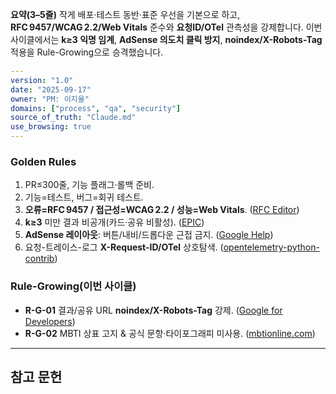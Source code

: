 **요약(3–5줄)**
작게 배포·테스트 동반·표준 우선을 기본으로 하고, **RFC 9457/WCAG 2.2/Web Vitals** 준수와 **요청ID/OTel** 관측성을 강제합니다. 이번 사이클에서는 **k≥3 익명 임계**, **AdSense 의도치 클릭 방지**, **noindex/X-Robots-Tag** 적용을 Rule-Growing으로 승격했습니다.

```yaml
---
version: "1.0"
date: "2025-09-17"
owner: "PM: 이지율"
domains: ["process", "qa", "security"]
source_of_truth: "Claude.md"
use_browsing: true
---
```

### Golden Rules

1. PR≤300줄, 기능 플래그·롤백 준비.
2. 기능=테스트, 버그=회귀 테스트.
3. **오류=RFC 9457 / 접근성=WCAG 2.2 / 성능=Web Vitals**. ([RFC Editor][1])
4. **k≥3** 미만 결과 비공개(카드·공유 비활성). ([EPIC][2])
5. **AdSense 레이아웃**: 버튼/내비/드롭다운 근접 금지. ([Google Help][3])
6. 요청-트레이스-로그 **X-Request-ID/OTel** 상호탐색. ([opentelemetry-python-contrib][4])

### Rule-Growing(이번 사이클)

* **R-G-01** 결과/공유 URL **noindex/X-Robots-Tag** 강제. ([Google for Developers][5])
* **R-G-02** MBTI 상표 고지 & 공식 문항·타이포그래피 미사용. ([mbtionline.com][6])

---

## 참고 문헌

[1]: https://www.rfc-editor.org/rfc/rfc9457.html "RFC 9457: Problem Details for HTTP APIs"  
[2]: https://epic.org/wp-content/uploads/privacy/reidentification/Sweeney_Article.pdf "k-ANONYMITY: A MODEL FOR PROTECTING PRIVACY"  
[3]: https://support.google.com/adsense/answer/1346295 "Ad placement policies - Google AdSense Help"  
[4]: https://opentelemetry-python-contrib.readthedocs.io/en/latest/instrumentation/fastapi/fastapi.html "OpenTelemetry FastAPI Instrumentation"  
[5]: https://developers.google.com/search/docs/crawling-indexing/robots-meta-tag "Robots Meta Tags Specifications"  
[6]: https://www.mbtionline.com/en-US/Legal "Legal"
